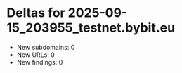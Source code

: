 # Deltas for 2025-09-15_203955_testnet.bybit.eu
- New subdomains: 0
- New URLs: 0
- New findings: 0
